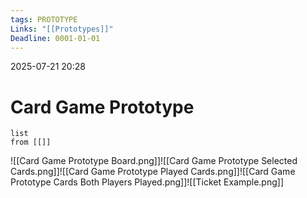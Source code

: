 ```yaml
---
tags: PROTOTYPE
Links: "[[Prototypes]]"
Deadline: 0001-01-01
---
```

2025-07-21 20:28
# Card Game Prototype
```dataview
list
from [[]]
```



![[Card Game Prototype Board.png]]![[Card Game Prototype Selected Cards.png]]![[Card Game Prototype Played Cards.png]]![[Card Game Prototype Cards Both Players Played.png]]![[Ticket Example.png]]